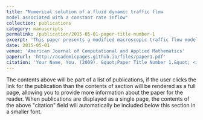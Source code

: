 ```yaml
---
title: "Numerical solution of a fluid dynamic traffic flowmodel associated with a constant rate inflow"
collection: publications
category: manuscripts
permalink: /publication/2015-05-01-paper-title-number-1
excerpt: 'This paper presents a modified macroscopic traffic flow model incorporating a constant inflow term in a first-order traffic equation with a linear velocity-density relationship. Treated as an Initial Boundary Value Problem (IBVP), the model employs a first-order explicit upwind finite difference scheme, with rigorous well-posedness results and numerical simulations highlighting the effects of constant inflow.'
date: 2015-05-01
venue: 'American Journal of Computational and Applied Mathematics'
paperurl: 'http://academicpages.github.io/files/paper1.pdf'
citation: 'Your Name, You. (2009). &quot;Paper Title Number 1.&quot; <i>Journal 1</i>. 1(1).'
---
```


The contents above will be part of a list of publications, if the user clicks the link for the publication than the contents of section will be rendered as a full page, allowing you to provide more information about the paper for the reader. When publications are displayed as a single page, the contents of the above "citation" field will automatically be included below this section in a smaller font.